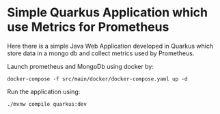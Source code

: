 # Simple Quarkus Application which use Metrics for Prometheus
Here there is a simple Java Web Application developed in Quarkus which store 
data in a mongo db and collect metrics used by Prometheus.

Launch prometheus and MongoDb using docker by:
```shell script
docker-compose -f src/main/docker/docker-compose.yaml up -d
```

Run the application using:
```shell script
./mvnw compile quarkus:dev
```